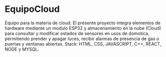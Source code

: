 # EquipoCloud
Equipo para la materia de cloud.
El presente proyecto integra elementos de hardware mediante un modulo ESP32 y almacenamiento en la nube (Cloud) para consultar 
y modificar estados de sensores en usos de domotica, permitiendo prender y apagar luces, recibir alarmas de presencia de gas o puertas y ventanas abiertas.
Stack: HTML, CSS, JAVASCRIPT, C++, REACT, NODE y MYSQL.
